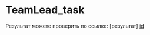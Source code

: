 ﻿# TeamLead_task

Результат можете проверить по ссылке: [результат] [id]

[id]: https://lozovaya-collab.github.io/TeamLead_task/
